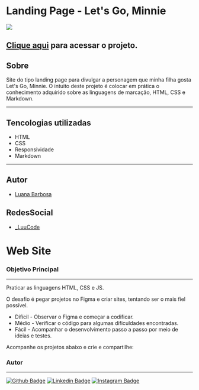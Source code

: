  # Landing Page - Let's Go, Minnie

 ![](./screenshot/screenshot.png)

[Clique aqui](https://luanabarbosa07.github.io/minnie/) para acessar o projeto.
 ---
 ## Sobre
 Site do tipo landing page para divulgar a personagem que minha filha gosta Let's Go, Minnie.
 O intuito deste projeto é colocar em prática o conhecimento adquirido sobre as linguagens de marcação, HTML, CSS e Markdown.

 ---
 ## Tencologias utilizadas
 - HTML
 - CSS
 - Responsividade
 - Markdown

 ---
 ## Autor

 - [Luana Barbosa](https://github.com/luanabarbosa07/)

 ## RedesSocial

 - [_LuuCode](https://www.instagram.com/_luucode/)


 # Web Site

### Objetivo Principal
---

Praticar as linguagens HTML, CSS e JS.

O desafio é pegar projetos no Figma e criar  sites, tentando ser o mais fiel possível.

* Difícil   -   Observar o Figma e começar a codificar.
* Médio     -   Verificar o código para algumas dificuldades encontradas.
* Fácil     -   Acompanhar o desenvolvimento passo a passo por meio de ideias e testes. 

Acompanhe os projetos abaixo e crie e compartilhe:

### Autor
---

[![Github Badge](https://img.shields.io/badge/-Github-000?style=flat-square&logo=Github&logoColor=white)](https://github.com/luanabarbosa07)
[![Linkedin Badge](https://img.shields.io/badge/-LinkedIn-blue?style=flat-square&logo)](https://www.linkedin.com/in/luana-barbosa-1344ba16b/)
[![Instagram Badge](https://img.shields.io/badge/-instagram-%23E4405F.svg?&style=for-the-badge&logo=instagram&logoColor=white)](https://www.instagram.com/_luucode/) 
